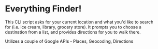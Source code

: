 Everything Finder!
================

This CLI script asks for your current location and what you'd like to search for (i.e. ice cream, library, grocery store). It prompts you to choose a destination from a list, and provides directions for you to walk there.

Utilizes a couple of Google APIs - Places, Geocoding, Directions